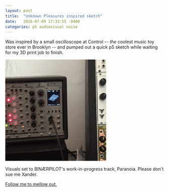```yaml
---
layout: post
title:  "Unknown Pleasures inspired sketch"
date:   2016-07-09 17:33:55 -0400
categories: p5 audiovisual noise
---
```


Was inspired by a small oscilloscope at Control -- *the* coolest music toy store ever in Brooklyn -- and pumped out a quick p5 sketch while waiting for my 3D print job to finish.

<img src="/assets/beepboop.gif" />

Visuals set to BINÆRPILOT's work-in-progress track, Paranoia. Please don't sue me Xander.

[Follow me to mellow out.](/unknown-pleasures/)
